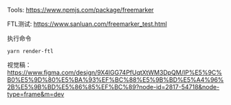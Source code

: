Tools: https://www.npmjs.com/package/freemarker


FTL测试: https://www.sanluan.com/freemarker_test.html

执行命令

```
yarn render-ftl
```

视觉稿：
https://www.figma.com/design/9X4IGG74PfUqtXtWM3DpQM/IP%E5%9C%B0%E5%9D%80%E5%BA%93%EF%BC%88%E5%9B%BD%E5%A4%96%2B%E5%9B%BD%E5%86%85%EF%BC%89?node-id=2817-54718&node-type=frame&m=dev
